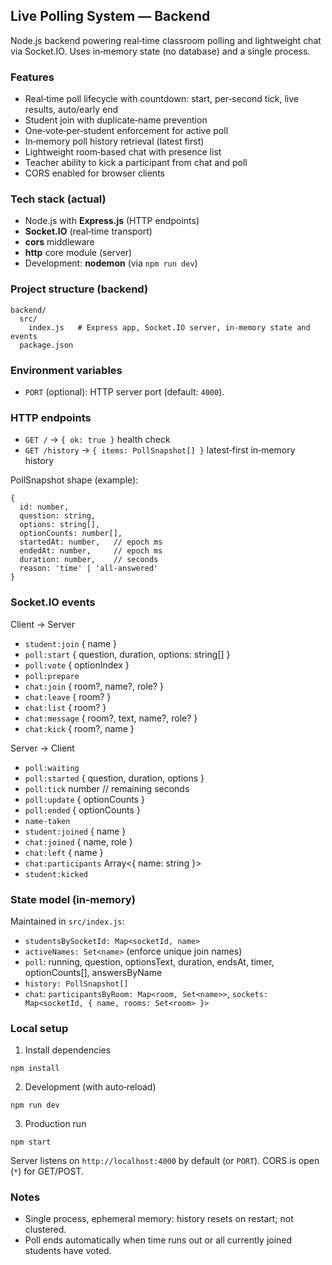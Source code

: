 ## Live Polling System — Backend

Node.js backend powering real‑time classroom polling and lightweight chat via Socket.IO. Uses in‑memory state (no database) and a single process.

### Features
- Real‑time poll lifecycle with countdown: start, per‑second tick, live results, auto/early end
- Student join with duplicate‑name prevention
- One‑vote‑per‑student enforcement for active poll
- In‑memory poll history retrieval (latest first)
- Lightweight room‑based chat with presence list
- Teacher ability to kick a participant from chat and poll
- CORS enabled for browser clients

### Tech stack (actual)
- Node.js with **Express.js** (HTTP endpoints)
- **Socket.IO** (real‑time transport)
- **cors** middleware
- **http** core module (server)
- Development: **nodemon** (via `npm run dev`)

### Project structure (backend)
```
backend/
  src/
    index.js   # Express app, Socket.IO server, in‑memory state and events
  package.json
```

### Environment variables
- `PORT` (optional): HTTP server port (default: `4000`).

### HTTP endpoints
- `GET /` → `{ ok: true }` health check
- `GET /history` → `{ items: PollSnapshot[] }` latest‑first in‑memory history

PollSnapshot shape (example):
```
{
  id: number,
  question: string,
  options: string[],
  optionCounts: number[],
  startedAt: number,   // epoch ms
  endedAt: number,     // epoch ms
  duration: number,    // seconds
  reason: 'time' | 'all-answered'
}
```

### Socket.IO events

Client → Server
- `student:join` { name }
- `poll:start` { question, duration, options: string[] }
- `poll:vote` { optionIndex }
- `poll:prepare`
- `chat:join` { room?, name?, role? }
- `chat:leave` { room? }
- `chat:list` { room? }
- `chat:message` { room?, text, name?, role? }
- `chat:kick` { room?, name }

Server → Client
- `poll:waiting`
- `poll:started` { question, duration, options }
- `poll:tick` number // remaining seconds
- `poll:update` { optionCounts }
- `poll:ended` { optionCounts }
- `name-taken`
- `student:joined` { name }
- `chat:joined` { name, role }
- `chat:left` { name }
- `chat:participants` Array<{ name: string }>
- `student:kicked`

### State model (in‑memory)
Maintained in `src/index.js`:
- `studentsBySocketId: Map<socketId, name>`
- `activeNames: Set<name>` (enforce unique join names)
- `poll`: running, question, optionsText, duration, endsAt, timer, optionCounts[], answersByName
- `history: PollSnapshot[]`
- `chat`: `participantsByRoom: Map<room, Set<name>>`, `sockets: Map<socketId, { name, rooms: Set<room> }>`

### Local setup
1) Install dependencies
```
npm install
```

2) Development (with auto‑reload)
```
npm run dev
```

3) Production run
```
npm start
```

Server listens on `http://localhost:4000` by default (or `PORT`). CORS is open (`*`) for GET/POST.

### Notes
- Single process, ephemeral memory: history resets on restart; not clustered.
- Poll ends automatically when time runs out or all currently joined students have voted.



